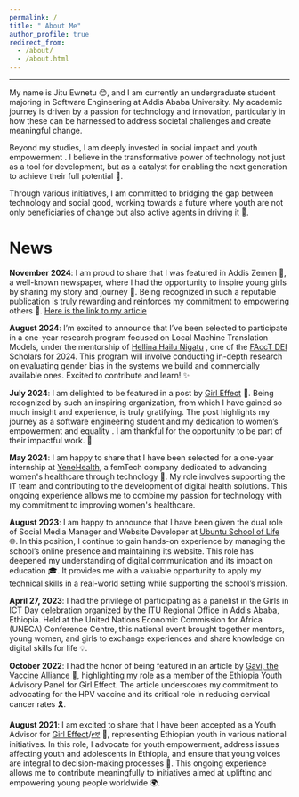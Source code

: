 ```yaml
---
permalink: /
title: " About Me"
author_profile: true
redirect_from: 
  - /about/
  - /about.html
---
```


---

My name is Jitu Ewnetu 😊, and I am currently an undergraduate student majoring in Software Engineering at Addis Ababa University. My academic journey is driven by a passion for technology and innovation, particularly in how these can be harnessed to address societal challenges and create meaningful change.

Beyond my studies, I am deeply invested in social impact and youth empowerment . I believe in the transformative power of technology not just as a tool for development, but as a catalyst for enabling the next generation to achieve their full potential 🚀.

Through various initiatives, I am committed to bridging the gap between technology and social good, working towards a future where youth are not only beneficiaries of change but also active agents in driving it 🌟.

**News**
======

**November 2024**:  I am proud to share that I was featured in Addis Zemen 📰, a well-known newspaper, where I had the opportunity to inspire young girls by sharing my story and journey 🌟. Being recognized in such a reputable publication is truly rewarding and reinforces my commitment to empowering others 🙌. [Here is the link to my article](https://press.et/?p=140070) 

**August 2024**: I’m excited to announce that I’ve been selected to participate in a one-year research program focused on Local Machine Translation Models, under the mentorship of [Hellina Hailu Nigatu](https://hhnigatu.github.io/) , one of the [FAccT DEI](https://facctconference.org/2024/deischolars) Scholars for 2024. This program will involve conducting in-depth research on evaluating gender bias in the systems we build and commercially available ones. Excited to contribute and learn! ✨

**July 2024**: I am delighted to be featured in a post by [Girl Effect](https://www.facebook.com/share/qrh7zueev2yXtBT6/?mibextid=xfxF2i) 🌟. Being recognized by such an inspiring organization, from which I have gained so much insight and experience, is truly gratifying. The post highlights my journey as a software engineering student and my dedication to women’s empowerment and equality . I am thankful for the opportunity to be part of their impactful work. 🙏

**May 2024**: I am happy to share that I have been selected for a one-year internship at [YeneHealth](https://yenehealth.com/), a femTech company dedicated to advancing women's healthcare through technology 🌺. My role involves supporting the IT team and contributing to the development of digital health solutions. This ongoing experience allows me to combine my passion for technology with my commitment to improving women's healthcare. 

**August 2023**: I am happy to announce that I have been given the dual role of Social Media Manager and Website Developer at [Ubuntu School of Life](https://ubuntuschooloflife.org/) 🌐. In this position, I continue to gain hands-on experience by managing the school’s online presence and maintaining its website. This role has deepened my understanding of digital communication and its impact on education 🎓. It provides me with a valuable opportunity to apply my technical skills in a real-world setting while supporting the school’s mission. 

**April 27, 2023**: I had the privilege of participating as a panelist in the Girls in ICT Day celebration organized by the [ITU](https://www.itu.int/women-and-girls/girls-in-ict/international-girls-in-ict-day-2023/#:~:text=Girls%20in%20ICT%20Day%20is%20now%20a%20global%20movement%2C%20with,Date%3A%2027%20April%202023) Regional Office in Addis Ababa, Ethiopia. Held at the United Nations Economic Commission for Africa (UNECA) Conference Centre, this national event brought together mentors, young women, and girls to exchange experiences and share knowledge on digital skills for life 💡.

**October 2022**: I had the honor of being featured in an article by [Gavi, the Vaccine Alliance](https://www.gavi.org/vaccineswork/how-story-telling-helping-girls-access-hpv-vaccine-ethiopia-and-tanzania) 🌟, highlighting my role as a member of the Ethiopia Youth Advisory Panel for Girl Effect. The article underscores my commitment to advocating for the HPV vaccine and its critical role in reducing cervical cancer rates 🎗️.

**August 2021**: I am excited to share that I have been accepted as a Youth Advisor for [Girl Effect](https://girleffect.org/)/[የኛ](https://yegna.com/en-gb/) 🌟, representing Ethiopian youth in various national initiatives. In this role, I advocate for youth empowerment, address issues affecting youth and adolescents in Ethiopia, and ensure that young voices are integral to decision-making processes 🎤. This ongoing experience allows me to contribute meaningfully to initiatives aimed at uplifting and empowering young people worldwide 🌍.